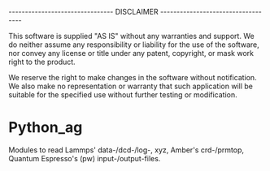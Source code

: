 -------------------------------- DISCLAIMER -----------------------------------

This software is supplied "AS IS" without any warranties and support. We do
neither assume any responsibility or liability for the use of the software, nor
convey any license or title under any patent, copyright, or mask work right to
the product.

We reserve the right to make changes in the software without notification.
We also make no representation or warranty that such application will be
suitable for the specified use without further testing or modification.

# Python_ag
Modules to read Lammps' data-/dcd-/log-, xyz, Amber's crd-/prmtop, Quantum Espresso's (pw) input-/output-files.
